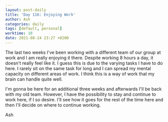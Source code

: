 ```yaml
---
layout: post-daily
title: 'Day 116: Enjoying Work'
author: Ash
categories: daily
tags: [default, personal]
worktime: 10
date: 2021-08-24 23:27 +0200
---
```

The last two weeks I've been working with a different team of our group at work and I am really enjoying it there. Despite working 8 hours a day, it doesn't really feel like it. I guess this is due to the varying tasks I have to do here. I rarely sit on the same task for long and I can spread my mental capacity on different areas of work. I think this is a way of work that my brain can handle quite well.

I'm gonna be here for an additional three weeks and afterwards I'll be back with my old team. However, I have the possibility to stay and continue to work here, if I so desire. I'll see how it goes for the rest of the time here and then I'll decide on where to continue working.

Ash
